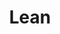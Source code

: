---
permalink: false
hideInSitemap: true
tags: level2
key: lean_fr
title: Lean
alternativetitle: Design System Lean
redirect: /fr/design-system/lean/overview/
parent: designsystem_fr
order: 60
availablelanguages: 
    - de
    - en
---